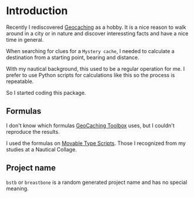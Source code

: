 # Introduction

Recently I rediscovered
[Geocaching](https://www/geocaching.com/)
as a hobby. It is a nice reason to walk around in a city or in
nature and discover interessting facts and have a nice time in general.

When searching for clues for a `Mystery cache`, I needed to calculate
a destination from a starting point, bearing and distance.

With my nautical background, this used to be a regular operation for me.
I prefer to use Python scripts for calculations like this
so the process is repeatable.

So I started coding this package.

## Formulas

I don't know which formulas
[GeoCaching Toolbox](https://www.geocachingtoolbox.com/)
uses, but I couldn't reproduce the results.

I used the formulas on
[Movable Type Scripts](https://www.movable-type.co.uk/scripts/latlong.html).
Those I recognized from my studies at a Nautical Collage.

## Project name

`bstb` or `breastbone` is a random generated project name and has no special meaning.
